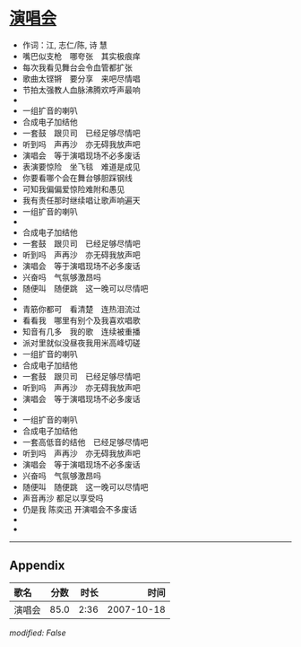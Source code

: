 # [演唱会](https://music.163.com/song?id=65459)

* 作词：江, 志仁/陈, 诗 慧
* 嘴巴似支枪　哪夸张　其实极痕痒
* 每次我看见舞台会令血管都扩张
* 歌曲太铿锵　要分享　来吧尽情唱
* 节拍太强教人血脉沸腾欢呼声最响
* 
* 一组扩音的喇叭
* 合成电子加结他
* 一套鼓　跟贝司　已经足够尽情吧
* 听到吗　声再沙　亦无碍我放声吧
* 演唱会　等于演唱现场不必多废话
* 表演要惊险　坐飞毯　难道是成见
* 你要看哪个会在舞台够胆踩钢线
* 可知我偏偏爱惊险难附和愚见
* 我有责任那时继续唱让歌声响遍天
* 一组扩音的喇叭
* 
* 合成电子加结他
* 一套鼓　跟贝司　已经足够尽情吧
* 听到吗　声再沙　亦无碍我放声吧
* 演唱会　等于演唱现场不必多废话
* 兴奋吗　气氛够激昂吗
* 随便叫　随便跳　这一晚可以尽情吧
* 
* 青筋你都可　看清楚　连热泪流过
* 看看我　哪里有别个及我喜欢唱歌
* 知音有几多　我的歌　连续被重播
* 派对里就似没昼夜我用米高峰切磋
* 一组扩音的喇叭
* 合成电子加结他
* 一套鼓　跟贝司　已经足够尽情吧
* 听到吗　声再沙　亦无碍我放声吧
* 演唱会　等于演唱现场不必多废话
* 
* 一组扩音的喇叭
* 合成电子加结他
* 一套高低音的结他　已经足够尽情吧
* 听到吗　声再沙　亦无碍我放声吧
* 演唱会　等于演唱现场不必多废话
* 兴奋吗　气氛够激昂吗
* 随便叫　随便跳　这一晚可以尽情吧
* 声音再沙 都足以享受吗
* 仍是我 陈奕迅 开演唱会不多废话
* 
* 


---

## Appendix

|歌名|分数|时长|时间|
|:---|:---:|---:|---:|
|演唱会|85.0|2:36|2007-10-18

*modified: False*
